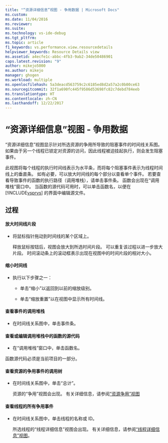 ```yaml
---
title: "“资源详细信息”视图 - 争用数据 | Microsoft Docs"
ms.custom: 
ms.date: 11/04/2016
ms.reviewer: 
ms.suite: 
ms.technology: vs-ide-debug
ms.tgt_pltfrm: 
ms.topic: article
f1_keywords: vs.performance.view.resourcedetails
helpviewer_keywords: Resource Details view
ms.assetid: a4ecfe1c-abbc-4fb3-9ab2-34de50486901
caps.latest.revision: "9"
author: mikejo5000
ms.author: mikejo
manager: ghogen
ms.workload: multiple
ms.openlocfilehash: 5a3deacd563759c2c6185ed8d2a57a2c0b00ce63
ms.sourcegitcommit: 32f1a690fc445f9586d53698fc82c7debd784eeb
ms.translationtype: HT
ms.contentlocale: zh-CN
ms.lasthandoff: 12/22/2017
---
```

# <a name="resource-details-view---contention-data"></a>“资源详细信息”视图 - 争用数据
“资源详细信息”视图显示针对所选资源的争用所导致的阻塞事件的时间线关系图。 如果由于另一个线程已锁定对资源的访问，因此线程被迫挂起执行，则会发生阻塞事件。  
  
 此视图将每个线程的执行时间线表示为水平条，而将每个阻塞事件表示为线程时间线上的垂直条。 如有必要，可以放大时间线的每个部分以查看单个事件。 若要查看导致事件的函数的执行路径（调用堆栈），请单击事件条。 函数会出现在“调用堆栈”窗口中。 当函数的源代码可用时，可以单击函数名，以便在 [!INCLUDE[vsprvs](../code-quality/includes/vsprvs_md.md)] 的界面中编辑源文件。  
  
## <a name="procedures"></a>过程  
  
#### <a name="to-magnify-a-timeline-segment"></a>放大时间线片段  
  
-   将鼠标指针拖动到时间线的某个区域上。  
  
     释放鼠标按钮后，视图会放大到所选时间片段。 可以重复该过程以进一步放大片段。 时间滚动条上的滚动框表示出现在视图中的时间片段的相对大小。  
  
#### <a name="to-zoom-out-on-a-timeline"></a>缩小时间线  
  
-   执行以下步骤之一：  
  
    -   单击“缩小”以返回到以前的缩放级别。  
  
    -   单击“缩放重置”以在视图中显示所有时间线。  
  
#### <a name="to-view-the-call-stack-of-an-event"></a>查看事件的调用堆栈  
  
-   在时间线关系图中，单击事件条。  
  
#### <a name="to-view-or-edit-the-source-code-of-a-function-in-the-call-stack"></a>查看或编辑调用堆栈中的函数的源代码  
  
-   在“调用堆栈”窗口中，单击函数名。  
  
 函数源代码必须是当前项目的一部分。  
  
#### <a name="to-view-the-call-tree-of-contention-events-for-the-resource"></a>查看资源的争用事件的调用树  
  
-   在时间线关系图中，单击“总计”。  
  
     资源的“争用”视图会出现。 有关详细信息，请参阅[“资源争用”视图](../profiling/resource-contentions-view-contention-data.md)  
  
#### <a name="to-view-all-the-contention-events-of-a-thread"></a>查看线程的所有争用事件  
  
-   在时间线关系图中，单击线程的名称或 ID。  
  
     所选线程的“线程详细信息”视图会出现。 有关详细信息，请参阅[“线程详细信息”视图](../profiling/thread-details-view-contention-data.md)。